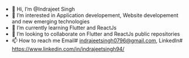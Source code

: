 - 👋 Hi, I’m @Indrajeet Singh
- 👀 I’m interested in Application developement, Website developement and new emerging technologies
- 🌱 I’m currently learning Flutter and ReactJs
- 💞️ I’m looking to collaborate on Flutter and ReactJs public repositories
- 📫 How to reach me Email# indrajeetsingh0796@gmail.com, LinkedIn# https://www.linkedin.com/in/indrajeetsingh94/

<!---
IndrajeetS/IndrajeetS is a ✨ special ✨ repository because its `README.md` (this file) appears on your GitHub profile.
You can click the Preview link to take a look at your changes.
--->
